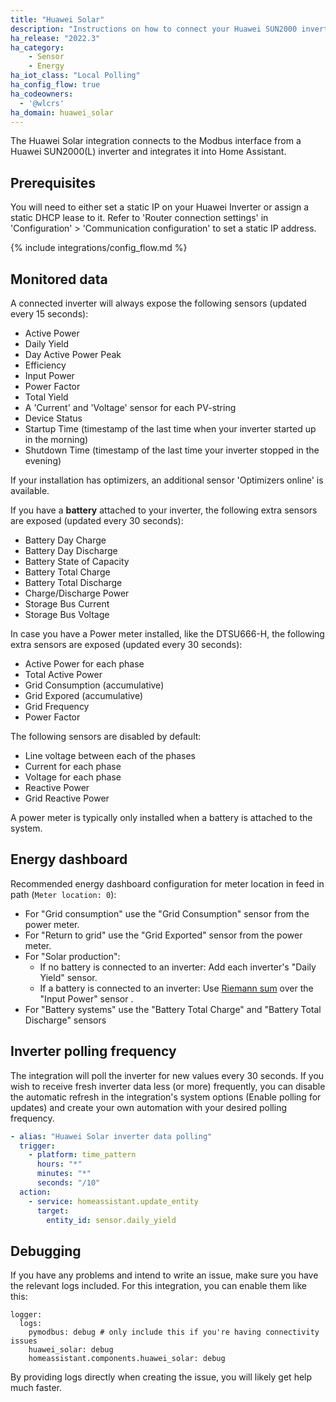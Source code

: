 ```yaml
---
title: "Huawei Solar"
description: "Instructions on how to connect your Huawei SUN2000 inverter to Home Assistant"
ha_release: "2022.3"
ha_category: 
    - Sensor
    - Energy
ha_iot_class: "Local Polling"
ha_config_flow: true
ha_codeowners:
  - '@wlcrs'
ha_domain: huawei_solar
---
```


The Huawei Solar integration connects to the Modbus interface from a Huawei SUN2000(L) inverter and integrates it into Home Assistant.


## Prerequisites

You will need to either set a static IP on your Huawei Inverter or assign a static DHCP lease to it. Refer to 'Router connection settings' in 'Configuration' > 'Communication configuration' to set a static IP address.

{% include integrations/config_flow.md %}


## Monitored data

A connected inverter will always expose the following sensors (updated every 15 seconds):

- Active Power
- Daily Yield
- Day Active Power Peak
- Efficiency
- Input Power
- Power Factor
- Total Yield
- A 'Current' and 'Voltage' sensor for each PV-string
- Device Status
- Startup Time (timestamp of the last time when your inverter started up in the morning)
- Shutdown Time (timestamp of the last time your inverter stopped in the evening)

If your installation has optimizers, an additional sensor 'Optimizers online' is available.

If you have a **battery** attached to your inverter, the following extra sensors are exposed (updated every 30 seconds):

- Battery Day Charge
- Battery Day Discharge
- Battery State of Capacity
- Battery Total Charge
- Battery Total Discharge
- Charge/Discharge Power
- Storage Bus Current
- Storage Bus Voltage

In case you have a Power meter installed, like the DTSU666-H, the following extra sensors are exposed (updated every 30 seconds):

- Active Power for each phase
- Total Active Power
- Grid Consumption (accumulative)
- Grid Expored (accumulative)
- Grid Frequency
- Power Factor

The following sensors are disabled by default:
- Line voltage between each of the phases
- Current for each phase
- Voltage for each phase
- Reactive Power
- Grid Reactive Power

A power meter is typically only installed when a battery is attached to the system.


## Energy dashboard

Recommended energy dashboard configuration for meter location in feed in path (`Meter location: 0`):

- For "Grid consumption" use the "Grid Consumption" sensor from the power meter.
- For "Return to grid" use the "Grid Exported" sensor from the power meter.
- For "Solar production":
  - If no battery is connected to an inverter: Add each inverter's "Daily Yield" sensor.
  - If a battery is connected to an inverter: Use [Riemann sum](/integrations/integration/) over the "Input Power" sensor .
- For "Battery systems" use the "Battery Total Charge" and "Battery Total Discharge" sensors


## Inverter polling frequency

The integration will poll the inverter for new values every 30 seconds. If you wish to receive fresh inverter data less (or more) frequently, you can disable the automatic refresh in the integration's system options (Enable polling for updates) and create your own automation with your desired polling frequency.

```yaml
- alias: "Huawei Solar inverter data polling"
  trigger:
    - platform: time_pattern
      hours: "*"
      minutes: "*"
      seconds: "/10"
  action:
    - service: homeassistant.update_entity
      target:
        entity_id: sensor.daily_yield
```


## Debugging

If you have any problems and intend to write an issue, make sure you have the relevant logs included. For this integration, you can enable them like this:

```
logger:
  logs:
    pymodbus: debug # only include this if you're having connectivity issues
    huawei_solar: debug
    homeassistant.components.huawei_solar: debug
```

By providing logs directly when creating the issue, you will likely get help much faster.